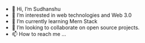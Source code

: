 - 👋 Hi, I’m Sudhanshu
- 👀 I’m interested in web technologies and Web 3.0
- 🌱 I’m currently learning Mern Stack
- 💞️ I’m looking to collaborate on open source projects.
- 📫 How to reach me ...

<!---
sudoofe123/sudoofe123 is a ✨ special ✨ repository because its `README.md` (this file) appears on your GitHub profile.
You can click the Preview link to take a look at your changes.
--->
